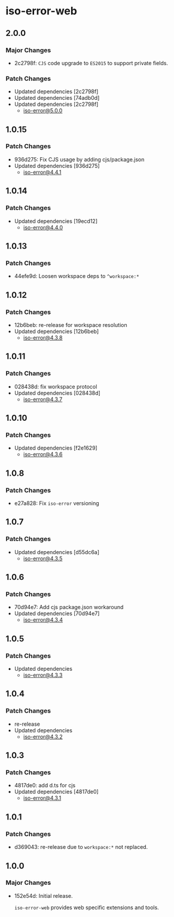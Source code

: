 # iso-error-web

## 2.0.0

### Major Changes

- 2c2798f: `CJS` code upgrade to `ES2015` to support private fields.

### Patch Changes

- Updated dependencies [2c2798f]
- Updated dependencies [74adb0d]
- Updated dependencies [2c2798f]
  - iso-error@5.0.0

## 1.0.15

### Patch Changes

- 936d275: Fix CJS usage by adding cjs/package.json
- Updated dependencies [936d275]
  - iso-error@4.4.1

## 1.0.14

### Patch Changes

- Updated dependencies [19ecd12]
  - iso-error@4.4.0

## 1.0.13

### Patch Changes

- 44efe9d: Loosen workspace deps to `^workspace:*`

## 1.0.12

### Patch Changes

- 12b6beb: re-release for workspace resolution
- Updated dependencies [12b6beb]
  - iso-error@4.3.8

## 1.0.11

### Patch Changes

- 028438d: fix workspace protocol
- Updated dependencies [028438d]
  - iso-error@4.3.7

## 1.0.10

### Patch Changes

- Updated dependencies [f2e1629]
  - iso-error@4.3.6

## 1.0.8

### Patch Changes

- e27a828: Fix `iso-error` versioning

## 1.0.7

### Patch Changes

- Updated dependencies [d55dc6a]
  - iso-error@4.3.5

## 1.0.6

### Patch Changes

- 70d94e7: Add cjs package.json workaround
- Updated dependencies [70d94e7]
  - iso-error@4.3.4

## 1.0.5

### Patch Changes

- Updated dependencies
  - iso-error@4.3.3

## 1.0.4

### Patch Changes

- re-release
- Updated dependencies
  - iso-error@4.3.2

## 1.0.3

### Patch Changes

- 4817de0: add d.ts for cjs
- Updated dependencies [4817de0]
  - iso-error@4.3.1

## 1.0.1

### Patch Changes

- d369043: re-release due to `workspace:*` not replaced.

## 1.0.0

### Major Changes

- 152e54d: Initial release.

  `iso-error-web` provides web specific extensions and tools.
